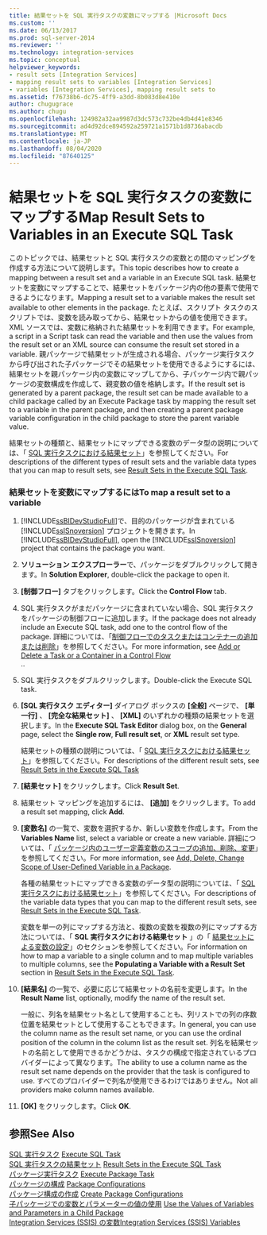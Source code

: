 ```yaml
---
title: 結果セットを SQL 実行タスクの変数にマップする |Microsoft Docs
ms.custom: ''
ms.date: 06/13/2017
ms.prod: sql-server-2014
ms.reviewer: ''
ms.technology: integration-services
ms.topic: conceptual
helpviewer_keywords:
- result sets [Integration Services]
- mapping result sets to variables [Integration Services]
- variables [Integration Services], mapping result sets to
ms.assetid: f76738b6-dc75-4ff9-a3dd-8b083d8e410e
author: chugugrace
ms.author: chugu
ms.openlocfilehash: 124982a32aa9987d3dc573c732be4db4d41e8346
ms.sourcegitcommit: ad4d92dce894592a259721a1571b1d8736abacdb
ms.translationtype: MT
ms.contentlocale: ja-JP
ms.lasthandoff: 08/04/2020
ms.locfileid: "87640125"
---
```

# <a name="map-result-sets-to-variables-in-an-execute-sql-task"></a><span data-ttu-id="d69b3-102">結果セットを SQL 実行タスクの変数にマップする</span><span class="sxs-lookup"><span data-stu-id="d69b3-102">Map Result Sets to Variables in an Execute SQL Task</span></span>
  <span data-ttu-id="d69b3-103">このトピックでは、結果セットと SQL 実行タスクの変数との間のマッピングを作成する方法について説明します。</span><span class="sxs-lookup"><span data-stu-id="d69b3-103">This topic describes how to create a mapping between a result set and a variable in an Execute SQL task.</span></span> <span data-ttu-id="d69b3-104">結果セットを変数にマップすることで、結果セットをパッケージ内の他の要素で使用できるようになります。</span><span class="sxs-lookup"><span data-stu-id="d69b3-104">Mapping a result set to a variable makes the result set available to other elements in the package.</span></span> <span data-ttu-id="d69b3-105">たとえば、スクリプト タスクのスクリプトでは、変数を読み取ってから、結果セットからの値を使用できます。XML ソースでは、変数に格納された結果セットを利用できます。</span><span class="sxs-lookup"><span data-stu-id="d69b3-105">For example, a script in a Script task can read the variable and then use the values from the result set or an XML source can consume the result set stored in a variable.</span></span> <span data-ttu-id="d69b3-106">親パッケージで結果セットが生成される場合、パッケージ実行タスクから呼び出された子パッケージでその結果セットを使用できるようにするには、結果セットを親パッケージ内の変数にマップしてから、子パッケージ内で親パッケージの変数構成を作成して、親変数の値を格納します。</span><span class="sxs-lookup"><span data-stu-id="d69b3-106">If the result set is generated by a parent package, the result set can be made available to a child package called by an Execute Package task by mapping the result set to a variable in the parent package, and then creating a parent package variable configuration in the child package to store the parent variable value.</span></span>  
  
 <span data-ttu-id="d69b3-107">結果セットの種類と、結果セットにマップできる変数のデータ型の説明については、「 [SQL 実行タスクにおける結果セット](control-flow/execute-sql-task.md)」を参照してください。</span><span class="sxs-lookup"><span data-stu-id="d69b3-107">For descriptions of the different types of result sets and the variable data types that you can map to result sets, see [Result Sets in the Execute SQL Task](control-flow/execute-sql-task.md).</span></span>  
  
### <a name="to-map-a-result-set-to-a-variable"></a><span data-ttu-id="d69b3-108">結果セットを変数にマップするには</span><span class="sxs-lookup"><span data-stu-id="d69b3-108">To map a result set to a variable</span></span>  
  
1.  <span data-ttu-id="d69b3-109">[!INCLUDE[ssBIDevStudioFull](../includes/ssbidevstudiofull-md.md)]で、目的のパッケージが含まれている [!INCLUDE[ssISnoversion](../includes/ssisnoversion-md.md)] プロジェクトを開きます。</span><span class="sxs-lookup"><span data-stu-id="d69b3-109">In [!INCLUDE[ssBIDevStudioFull](../includes/ssbidevstudiofull-md.md)], open the [!INCLUDE[ssISnoversion](../includes/ssisnoversion-md.md)] project that contains the package you want.</span></span>  
  
2.  <span data-ttu-id="d69b3-110">**ソリューション エクスプローラー**で、パッケージをダブルクリックして開きます。</span><span class="sxs-lookup"><span data-stu-id="d69b3-110">In **Solution Explorer**, double-click the package to open it.</span></span>  
  
3.  <span data-ttu-id="d69b3-111">**[制御フロー]** タブをクリックします。</span><span class="sxs-lookup"><span data-stu-id="d69b3-111">Click the **Control Flow** tab.</span></span>  
  
4.  <span data-ttu-id="d69b3-112">SQL 実行タスクがまだパッケージに含まれていない場合、SQL 実行タスクをパッケージの制御フローに追加します。</span><span class="sxs-lookup"><span data-stu-id="d69b3-112">If the package does not already include an Execute SQL task, add one to the control flow of the package.</span></span> <span data-ttu-id="d69b3-113">詳細については、「[制御フローでのタスクまたはコンテナーの追加または削除](control-flow/add-or-delete-a-task-or-a-container-in-a-control-flow.md)」を参照してください。</span><span class="sxs-lookup"><span data-stu-id="d69b3-113">For more information, see [Add or Delete a Task or a Container in a Control Flow](control-flow/add-or-delete-a-task-or-a-container-in-a-control-flow.md)</span></span>  
  <span data-ttu-id="d69b3-114">.</span><span class="sxs-lookup"><span data-stu-id="d69b3-114">.</span></span>  
  
5.  <span data-ttu-id="d69b3-115">SQL 実行タスクをダブルクリックします。</span><span class="sxs-lookup"><span data-stu-id="d69b3-115">Double-click the Execute SQL task.</span></span>  
  
6.  <span data-ttu-id="d69b3-116">**[SQL 実行タスク エディター]** ダイアログ ボックスの **[全般]** ページで、 **[単一行]** 、 **[完全な結果セット]** 、 **[XML]** のいずれかの種類の結果セットを選択します。</span><span class="sxs-lookup"><span data-stu-id="d69b3-116">In the **Execute SQL Task Editor** dialog box, on the **General** page, select the **Single row**, **Full result set**, or **XML** result set type.</span></span>  
  
     <span data-ttu-id="d69b3-117">結果セットの種類の説明については、「 [SQL 実行タスクにおける結果セット](result-sets-in-the-execute-sql-task.md)」を参照してください。</span><span class="sxs-lookup"><span data-stu-id="d69b3-117">For descriptions of the different result sets, see [Result Sets in the Execute SQL Task](result-sets-in-the-execute-sql-task.md)</span></span>  
  
7.  <span data-ttu-id="d69b3-118">**[結果セット]** をクリックします。</span><span class="sxs-lookup"><span data-stu-id="d69b3-118">Click **Result Set**.</span></span>  
  
8.  <span data-ttu-id="d69b3-119">結果セット マッピングを追加するには、 **[追加]** をクリックします。</span><span class="sxs-lookup"><span data-stu-id="d69b3-119">To add a result set mapping, click **Add**.</span></span>  
  
9. <span data-ttu-id="d69b3-120">**[変数名]** の一覧で、変数を選択するか、新しい変数を作成します。</span><span class="sxs-lookup"><span data-stu-id="d69b3-120">From the **Variables Name** list, select a variable or create a new variable.</span></span> <span data-ttu-id="d69b3-121">詳細については、「 [パッケージ内のユーザー定義変数のスコープの追加、削除、変更](../../2014/integration-services/add-delete-change-scope-of-user-defined-variable-in-a-package.md)」を参照してください。</span><span class="sxs-lookup"><span data-stu-id="d69b3-121">For more information, see [Add, Delete, Change Scope of User-Defined Variable in a Package](../../2014/integration-services/add-delete-change-scope-of-user-defined-variable-in-a-package.md).</span></span>  
  
     <span data-ttu-id="d69b3-122">各種の結果セットにマップできる変数のデータ型の説明については、「 [SQL 実行タスクにおける結果セット](result-sets-in-the-execute-sql-task.md)」を参照してください。</span><span class="sxs-lookup"><span data-stu-id="d69b3-122">For descriptions of the variable data types that you can map to the different result sets, see [Result Sets in the Execute SQL Task](result-sets-in-the-execute-sql-task.md).</span></span>  
  
     <span data-ttu-id="d69b3-123">変数を単一の列にマップする方法と、複数の変数を複数の列にマップする方法については、「 **SQL 実行タスクにおける結果セット** 」の「 [結果セットによる変数の設定](control-flow/execute-sql-task.md)」のセクションを参照してください。</span><span class="sxs-lookup"><span data-stu-id="d69b3-123">For information on how to map a variable to a single column and to map multiple variables to multiple columns, see the **Populating a Variable with a Result Set** section in [Result Sets in the Execute SQL Task](control-flow/execute-sql-task.md).</span></span>  
  
10. <span data-ttu-id="d69b3-124">**[結果名]** の一覧で、必要に応じて結果セットの名前を変更します。</span><span class="sxs-lookup"><span data-stu-id="d69b3-124">In the **Result Name** list, optionally, modify the name of the result set.</span></span>  
  
     <span data-ttu-id="d69b3-125">一般に、列名を結果セット名として使用することも、列リストでの列の序数位置を結果セットとして使用することもできます。</span><span class="sxs-lookup"><span data-stu-id="d69b3-125">In general, you can use the column name as the result set name, or you can use the ordinal position of the column in the column list as the result set.</span></span> <span data-ttu-id="d69b3-126">列名を結果セットの名前として使用できるかどうかは、タスクの構成で指定されているプロバイダーによって異なります。</span><span class="sxs-lookup"><span data-stu-id="d69b3-126">The ability to use a column name as the result set name depends on the provider that the task is configured to use.</span></span> <span data-ttu-id="d69b3-127">すべてのプロバイダーで列名が使用できるわけではありません。</span><span class="sxs-lookup"><span data-stu-id="d69b3-127">Not all providers make column names available.</span></span>  
  
11. <span data-ttu-id="d69b3-128">**[OK]** をクリックします。</span><span class="sxs-lookup"><span data-stu-id="d69b3-128">Click **OK**.</span></span>  
  
## <a name="see-also"></a><span data-ttu-id="d69b3-129">参照</span><span class="sxs-lookup"><span data-stu-id="d69b3-129">See Also</span></span>  
 <span data-ttu-id="d69b3-130">[SQL 実行タスク](control-flow/execute-sql-task.md) </span><span class="sxs-lookup"><span data-stu-id="d69b3-130">[Execute SQL Task](control-flow/execute-sql-task.md) </span></span>  
 <span data-ttu-id="d69b3-131">[SQL 実行タスクの結果セット](result-sets-in-the-execute-sql-task.md) </span><span class="sxs-lookup"><span data-stu-id="d69b3-131">[Result Sets in the Execute SQL Task](result-sets-in-the-execute-sql-task.md) </span></span>  
 <span data-ttu-id="d69b3-132">[パッケージ実行タスク](control-flow/execute-package-task.md) </span><span class="sxs-lookup"><span data-stu-id="d69b3-132">[Execute Package Task](control-flow/execute-package-task.md) </span></span>  
 <span data-ttu-id="d69b3-133">[パッケージの構成](../../2014/integration-services/package-configurations.md) </span><span class="sxs-lookup"><span data-stu-id="d69b3-133">[Package Configurations](../../2014/integration-services/package-configurations.md) </span></span>  
 <span data-ttu-id="d69b3-134">[パッケージ構成の作成](../../2014/integration-services/create-package-configurations.md) </span><span class="sxs-lookup"><span data-stu-id="d69b3-134">[Create Package Configurations](../../2014/integration-services/create-package-configurations.md) </span></span>  
 <span data-ttu-id="d69b3-135">[子パッケージでの変数とパラメーターの値の使用](../../2014/integration-services/use-the-values-of-variables-and-parameters-in-a-child-package.md) </span><span class="sxs-lookup"><span data-stu-id="d69b3-135">[Use the Values of Variables and Parameters in a Child Package](../../2014/integration-services/use-the-values-of-variables-and-parameters-in-a-child-package.md) </span></span>  
 [<span data-ttu-id="d69b3-136">Integration Services &#40;SSIS&#41; の変数</span><span class="sxs-lookup"><span data-stu-id="d69b3-136">Integration Services &#40;SSIS&#41; Variables</span></span>](integration-services-ssis-variables.md)  
  
  
